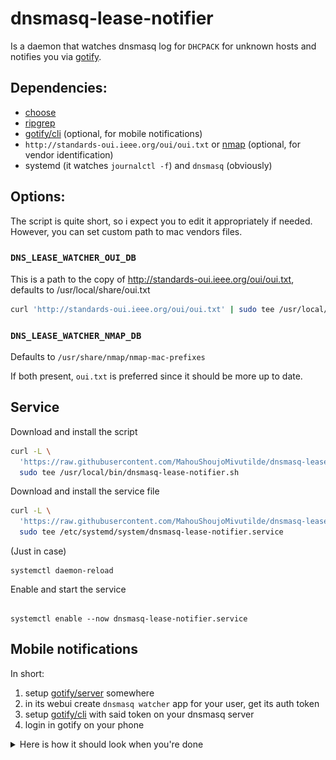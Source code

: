 # dnsmasq-lease-notifier

Is a daemon that watches dnsmasq log for `DHCPACK` for unknown hosts and notifies you via [gotify](https://gotify.net).

## Dependencies:
* [choose](https://github.com/theryangeary/choose)
* [ripgrep](https://github.com/BurntSushi/ripgrep)
* [gotify/cli](https://github.com/gotify/cli) (optional, for mobile notifications)
* `http://standards-oui.ieee.org/oui/oui.txt` or [nmap](https://nmap.org) (optional, for vendor identification)
* systemd (it watches `journalctl -f`) and `dnsmasq` (obviously)

## Options:

The script is quite short, so i expect you to edit it appropriately if needed.
However, you can set custom path to mac vendors files.

### `DNS_LEASE_WATCHER_OUI_DB`

This is a path to the copy of http://standards-oui.ieee.org/oui/oui.txt, defaults to /usr/local/share/oui.txt

```sh
curl 'http://standards-oui.ieee.org/oui/oui.txt' | sudo tee /usr/local/share/oui.txt
```

### `DNS_LEASE_WATCHER_NMAP_DB`

Defaults to `/usr/share/nmap/nmap-mac-prefixes`

If both present, `oui.txt` is preferred since it should be more up to date.

## Service

Download and install the script

```sh
curl -L \
  'https://raw.githubusercontent.com/MahouShoujoMivutilde/dnsmasq-lease-notifier/master/dnsmasq-lease-notifier.sh' |
  sudo tee /usr/local/bin/dnsmasq-lease-notifier.sh
```

Download and install the service file

```sh
curl -L \
  'https://raw.githubusercontent.com/MahouShoujoMivutilde/dnsmasq-lease-notifier/master/dnsmasq-lease-notifier.service' |
  sudo tee /etc/systemd/system/dnsmasq-lease-notifier.service
```

(Just in case)

```
systemctl daemon-reload
```

Enable and start the service

```

systemctl enable --now dnsmasq-lease-notifier.service
```

## Mobile notifications

In short:
1. setup [gotify/server](https://github.com/gotify/server) somewhere
2. in its webui create `dnsmasq watcher` app for your user, get its auth token
3. setup [gotify/cli](https://github.com/gotify/cli) with said token on your dnsmasq server
4. login in gotify on your phone

<details>
  <summary>Here is how it should look when you're done</summary>

  ![](docs/gotify.png)

</details>


